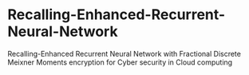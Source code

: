 # Recalling-Enhanced-Recurrent-Neural-Network
Recalling-Enhanced Recurrent Neural Network with Fractional Discrete Meixner Moments encryption for Cyber security in Cloud computing
